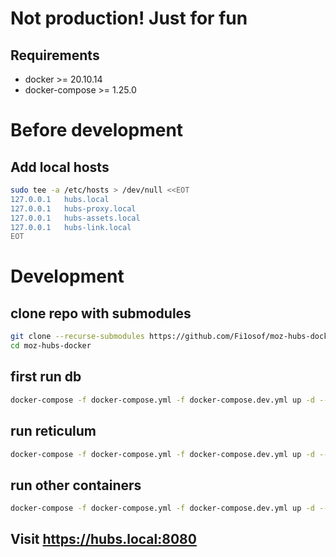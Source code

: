 # Not production! Just for fun

## Requirements
- docker >= 20.10.14
- docker-compose >= 1.25.0

# Before development

## Add local hosts
```bash
sudo tee -a /etc/hosts > /dev/null <<EOT
127.0.0.1   hubs.local
127.0.0.1   hubs-proxy.local
127.0.0.1   hubs-assets.local
127.0.0.1   hubs-link.local
EOT
```

# Development

## clone repo with submodules
```bash
git clone --recurse-submodules https://github.com/Fi1osof/moz-hubs-docker
cd moz-hubs-docker
```

## first run db
```bash
docker-compose -f docker-compose.yml -f docker-compose.dev.yml up -d --build db
```

## run reticulum
```bash
docker-compose -f docker-compose.yml -f docker-compose.dev.yml up -d --build reticulum
```

## run other containers
```bash
docker-compose -f docker-compose.yml -f docker-compose.dev.yml up -d --build
```

## Visit https://hubs.local:8080
